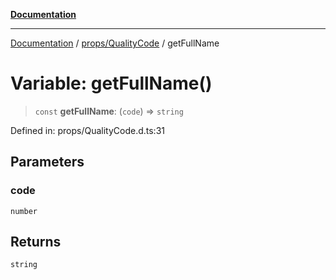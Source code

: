 [**Documentation**](../../../index.md)

***

[Documentation](../../../index.md) / [props/QualityCode](../index.md) / getFullName

# Variable: getFullName()

> `const` **getFullName**: (`code`) => `string`

Defined in: props/QualityCode.d.ts:31

## Parameters

### code

`number`

## Returns

`string`

